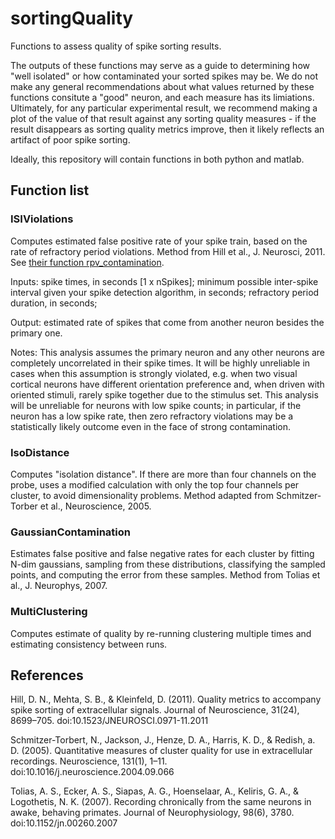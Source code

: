 # sortingQuality
Functions to assess quality of spike sorting results.

The outputs of these functions may serve as a guide to determining how "well isolated" or how contaminated your sorted spikes may be. We do not make any general recommendations about what values returned by these functions consitute a "good" neuron, and each measure has its limiations. Ultimately, for any particular experimental result, we recommend making a plot of the value of that result against any sorting quality measures - if the result disappears as sorting quality metrics improve, then it likely reflects an artifact of poor spike sorting. 

Ideally, this repository will contain functions in both python and matlab. 

## Function list

### ISIViolations

Computes estimated false positive rate of your spike train, based on the rate of refractory period violations. Method from Hill et al., J. Neurosci, 2011. See [their function rpv_contamination](https://github.com/rheitz1/Mat_Code/blob/master/UltraMegaSort/quality_measures/rpv_contamination.m). 

Inputs: spike times, in seconds [1 x nSpikes]; minimum possible inter-spike interval given your spike detection algorithm, in seconds; refractory period duration, in seconds;

Output: estimated rate of spikes that come from another neuron besides the primary one. 

Notes: This analysis assumes the primary neuron and any other neurons are completely uncorrelated in their spike times. It will be highly unreliable in cases when this assumption is strongly violated, e.g. when two visual cortical neurons have different orientation preference and, when driven with oriented stimuli, rarely spike together due to the stimulus set. This analysis will be unreliable for neurons with low spike counts; in particular, if the neuron has a low spike rate, then zero refractory violations may be a statistically likely outcome even in the face of strong contamination. 

### IsoDistance

Computes "isolation distance". If there are more than four channels on the probe, uses a modified calculation with only the top four channels per cluster, to avoid dimensionality problems. Method adapted from Schmitzer-Torber et al., Neuroscience, 2005. 

### GaussianContamination

Estimates false positive and false negative rates for each cluster by fitting N-dim gaussians, sampling from these distributions, classifying the sampled points, and computing the error from these samples. Method from Tolias et al., J. Neurophys, 2007. 

### MultiClustering

Computes estimate of quality by re-running clustering multiple times and estimating consistency between runs.

## References

Hill, D. N., Mehta, S. B., & Kleinfeld, D. (2011). Quality metrics to accompany spike sorting of extracellular signals. Journal of Neuroscience, 31(24), 8699–705. doi:10.1523/JNEUROSCI.0971-11.2011

Schmitzer-Torbert, N., Jackson, J., Henze, D. A., Harris, K. D., & Redish, a. D. (2005). Quantitative measures of cluster quality for use in extracellular recordings. Neuroscience, 131(1), 1–11. doi:10.1016/j.neuroscience.2004.09.066

Tolias, A. S., Ecker, A. S., Siapas, A. G., Hoenselaar, A., Keliris, G. A., & Logothetis, N. K. (2007). Recording chronically from the same neurons in awake, behaving primates. Journal of Neurophysiology, 98(6), 3780. doi:10.1152/jn.00260.2007
